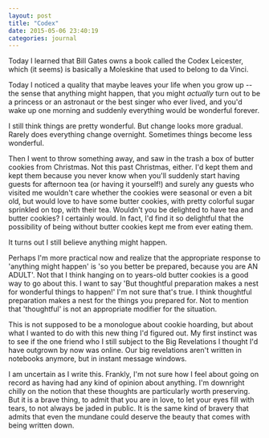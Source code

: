 ```yaml
---
layout: post
title: "Codex"
date: 2015-05-06 23:40:19 
categories: journal
---
```


Today I learned that Bill Gates owns a book called the Codex Leicester, which (it seems) is basically a Moleskine that used to belong to da Vinci. 

Today I noticed a quality that maybe leaves your life when you grow up -- the sense that anything might happen, that you might *actually* turn out to be a princess or an astronaut or the best singer who ever lived, and you'd wake up one morning and suddenly everything would be wonderful forever. 

I still think things are pretty wonderful. But change looks more gradual. Rarely does everything change overnight. Sometimes things become less wonderful. 

Then I went to throw something away, and saw in the trash a box of butter cookies from Christmas. Not this past Christmas, either. I'd kept them and kept them because you never know when you'll suddenly start having guests for afternoon tea (or having it yourself!) and surely any guests who visited me wouldn't care whether the cookies were seasonal or even a bit old, but would love to have some butter cookies, with pretty colorful sugar sprinkled on top, with their tea. Wouldn't you be delighted to have tea and butter cookies? I certainly would. In fact, I'd find it so delightful that the possibility of being without butter cookies kept me from ever eating them. 

It turns out I still believe anything might happen. 

Perhaps I'm more practical now and realize that the appropriate response to 'anything might happen' is 'so you better be prepared, because you are AN ADULT'. Not that I think hanging on to years-old butter cookies is a good way to go about this. I want to say 'But thoughtful preparation makes a nest for wonderful things to happen!' I'm not sure that's true. I think thoughtful preparation makes a nest for the things you prepared for. Not to mention that 'thoughtful' is not an appropriate modifier for the situation.

This is not supposed to be a monologue about cookie hoarding, but about what I wanted to do with this new thing I'd figured out. My first instinct was to see if the one friend who I still subject to the Big Revelations I thought I'd have outgrown by now was online. Our big revelations aren't written in notebooks anymore, but in instant message windows. 

I am uncertain as I write this. Frankly, I'm not sure how I feel about going on record as having had any kind of opinion about anything. I'm downright chilly on the notion that these thoughts are particularly worth preserving. But it is a brave thing, to admit that you are in love, to let your eyes fill with tears, to not always be jaded in public. It is the same kind of bravery that admits that even the mundane could deserve the beauty that comes with being written down. 
